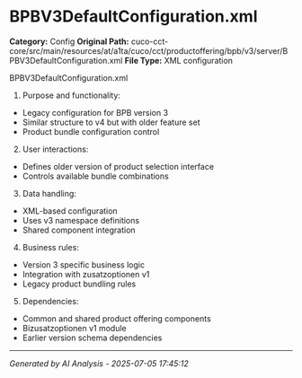 # BPBV3DefaultConfiguration.xml

**Category:** Config
**Original Path:** cuco-cct-core/src/main/resources/at/a1ta/cuco/cct/productoffering/bpb/v3/server/BPBV3DefaultConfiguration.xml
**File Type:** XML configuration

BPBV3DefaultConfiguration.xml
1. Purpose and functionality:
- Legacy configuration for BPB version 3
- Similar structure to v4 but with older feature set
- Product bundle configuration control

2. User interactions:
- Defines older version of product selection interface
- Controls available bundle combinations

3. Data handling:
- XML-based configuration
- Uses v3 namespace definitions
- Shared component integration

4. Business rules:
- Version 3 specific business logic
- Integration with zusatzoptionen v1
- Legacy product bundling rules

5. Dependencies:
- Common and shared product offering components
- Bizusatzoptionen v1 module
- Earlier version schema dependencies

---
*Generated by AI Analysis - 2025-07-05 17:45:12*
